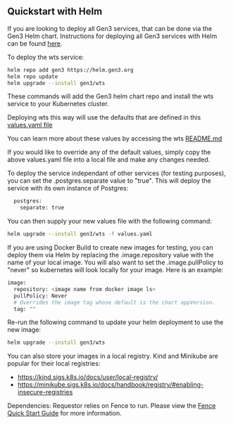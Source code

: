 ## Quickstart with Helm

If you are looking to deploy all Gen3 services, that can be done via the Gen3 Helm chart.
Instructions for deploying all Gen3 services with Helm can be found [here](https://github.com/uc-cdis/gen3-helm#readme).

To deploy the wts service:
```bash
helm repo add gen3 https://helm.gen3.org
helm repo update
helm upgrade --install gen3/wts
```
These commands will add the Gen3 helm chart repo and install the wts service to your Kubernetes cluster.

Deploying wts this way will use the defaults that are defined in this [values.yaml file](https://github.com/uc-cdis/gen3-helm/blob/master/helm/wts/values.yaml)

You can learn more about these values by accessing the wts [README.md](https://github.com/uc-cdis/gen3-helm/blob/master/helm/wts/README.md)

If you would like to override any of the default values, simply copy the above values.yaml file into a local file and make any changes needed.

To deploy the service independant of other services (for testing purposes), you can set the .postgres.separate value to "true". This will deploy the service with its own instance of Postgres:
```bash
  postgres:
    separate: true
```

You can then supply your new values file with the following command:
```bash
helm upgrade --install gen3/wts -f values.yaml
```

If you are using Docker Build to create new images for testing, you can deploy them via Helm by replacing the .image.repository value with the name of your local image.
You will also want to set the .image.pullPolicy to "never" so kubernetes will look locally for your image.
Here is an example:
```bash
image:
  repository: <image name from docker image ls>
  pullPolicy: Never
  # Overrides the image tag whose default is the chart appVersion.
  tag: ""
```

Re-run the following command to update your helm deployment to use the new image:
```bash
helm upgrade --install gen3/wts
```

You can also store your images in a local registry. Kind and Minikube are popular for their local registries:
- https://kind.sigs.k8s.io/docs/user/local-registry/
- https://minikube.sigs.k8s.io/docs/handbook/registry/#enabling-insecure-registries

Dependencies:
Requestor relies on Fence to run. Please view the [Fence Quick Start Guide](https://github.com/uc-cdis/fence) for more information.
